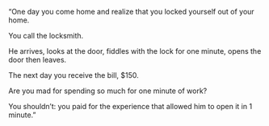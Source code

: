 “One day you come home and realize that you locked yourself out of your home.

You call the locksmith.

He arrives, looks at the door, fiddles with the lock for one minute, opens the door then leaves.

The next day you receive the bill, $150.

Are you mad for spending so much for one minute of work?

You shouldn’t: you paid for the experience that allowed him to open it in 1 minute.”
